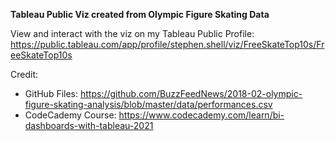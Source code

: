 **Tableau Public Viz created from Olympic Figure Skating Data**

View and interact with the viz on my Tableau Public Profile: https://public.tableau.com/app/profile/stephen.shell/viz/FreeSkateTop10s/FreeSkateTop10s

Credit:
- GitHub Files: https://github.com/BuzzFeedNews/2018-02-olympic-figure-skating-analysis/blob/master/data/performances.csv
- CodeCademy Course: https://www.codecademy.com/learn/bi-dashboards-with-tableau-2021

